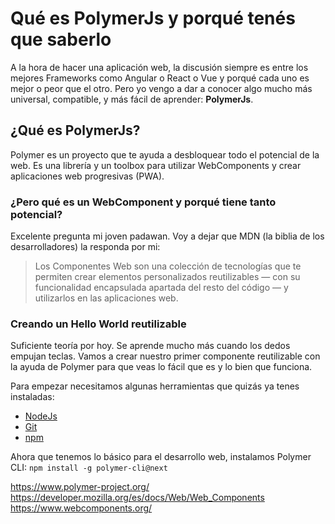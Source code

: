 # Qué es PolymerJs y porqué tenés que saberlo

A la hora de hacer una aplicación web, la discusión siempre es entre los mejores Frameworks como Angular o React o Vue y porqué cada uno es mejor o peor que el otro. Pero yo vengo a dar a conocer algo mucho más universal, compatible, y más fácil de aprender:  **PolymerJs**.

## ¿Qué es PolymerJs?
Polymer es un proyecto que te ayuda a desbloquear todo el potencial de la web. Es una librería y un toolbox para utilizar WebComponents y crear aplicaciones web progresivas (PWA).

### ¿Pero qué es un WebComponent y porqué tiene tanto potencial?
Excelente pregunta mi joven padawan. Voy a dejar que MDN (la biblia de los desarrolladores) la responda por mi:
> Los Componentes Web son una colección de tecnologías que te permiten crear elementos personalizados reutilizables — con su funcionalidad encapsulada apartada del resto del código — y utilizarlos en las aplicaciones web.

### Creando un Hello World reutilizable
Suficiente teoría por hoy. Se aprende mucho más cuando los dedos empujan teclas. Vamos a crear nuestro primer componente reutilizable con la ayuda de Polymer para que veas lo fácil que es y lo bien que funciona.

Para empezar necesitamos algunas herramientas que quizás ya tenes instaladas:

- [NodeJs](https://nodejs.org/en/download)
- [Git](https://git-scm.com/downloads)
- [npm](https://www.npmjs.com)

Ahora que tenemos lo básico para el desarrollo web, instalamos Polymer CLI: ```npm install -g polymer-cli@next```





https://www.polymer-project.org/
https://developer.mozilla.org/es/docs/Web/Web_Components
https://www.webcomponents.org/
